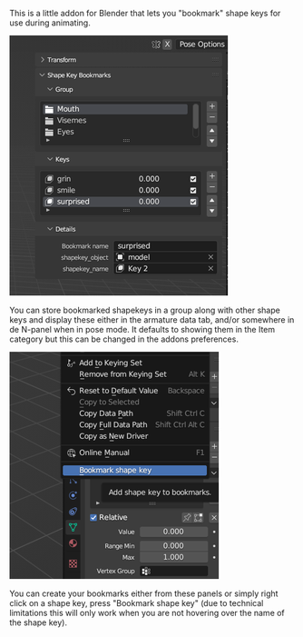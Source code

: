 This is a little addon for Blender that lets you "bookmark" shape keys for use during animating.

![alt text](https://github.com/BlenderNeko/shapekey_bookmarks/blob/master/docu/bookmark_menu.png?raw=true)

You can store bookmarked shapekeys in a group along with other shape keys and display these either in the armature data tab, and/or somewhere in de N-panel when in pose mode. It defaults to showing them in the Item category but this can be changed in the addons preferences.

![alt text](https://github.com/BlenderNeko/shapekey_bookmarks/blob/master/docu/bookmark_rightclick.png?raw=true)

You can create your bookmarks either from these panels or simply right click on a shape key, press "Bookmark shape key" (due to technical limitations this will only work when you are not hovering over the name of the shape key).